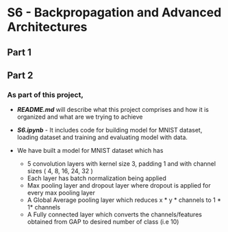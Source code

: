 # S6 - Backpropagation and Advanced Architectures

## Part 1


## Part 2

### As part of this project,

* ***README.md*** will describe what this project comprises and how it is organized and what are we trying to achieve
* ***S6.ipynb*** - It includes code for building model for MNIST dataset, loading dataset and training and evaluating model with data. 



* We have built a model for MNIST dataset which has
   * 5 convolution layers with kernel size 3, padding 1 and with channel sizes ( 4, 8, 16, 24, 32 )
   * Each layer has batch normalization being applied
   * Max pooling layer and dropout layer where dropout is applied for every max pooling layer
   * A Global Average pooling layer which reduces x * y * channels to 1 * 1* channels
   * A Fully connected layer which converts the channels/features obtained from GAP to desired number of class (i.e 10)